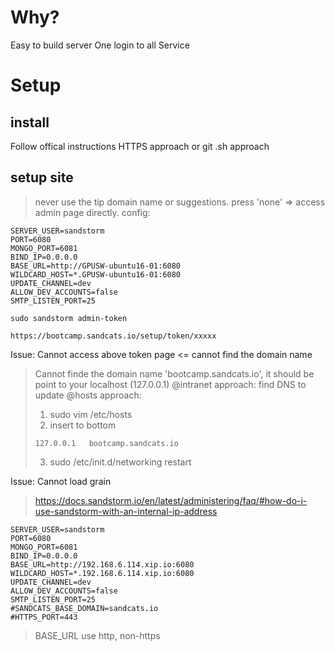 # Why?
Easy to build server
One login to all Service

# Setup
## install
Follow offical instructions HTTPS approach or git .sh approach

## setup site

> never use the tip domain name or suggestions. press 'none' => access admin page directly. config:
```
SERVER_USER=sandstorm
PORT=6080
MONGO_PORT=6081
BIND_IP=0.0.0.0
BASE_URL=http://GPUSW-ubuntu16-01:6080
WILDCARD_HOST=*.GPUSW-ubuntu16-01:6080
UPDATE_CHANNEL=dev
ALLOW_DEV_ACCOUNTS=false
SMTP_LISTEN_PORT=25
```

```shell
sudo sandstorm admin-token

https://bootcamp.sandcats.io/setup/token/xxxxx
```

Issue: Cannot access above token page <= cannot find the domain name
> Cannot finde the domain name 'bootcamp.sandcats.io', it should be point to your localhost (127.0.0.1)
> @intranet approach:  find DNS to update
> @hosts approach:     
> 1. sudo vim /etc/hosts
> 2. insert to bottom
> ```
> 127.0.0.1   bootcamp.sandcats.io
> ```
> 3. sudo /etc/init.d/networking restart

Issue: Cannot load grain
> https://docs.sandstorm.io/en/latest/administering/faq/#how-do-i-use-sandstorm-with-an-internal-ip-address
```
SERVER_USER=sandstorm
PORT=6080
MONGO_PORT=6081
BIND_IP=0.0.0.0
BASE_URL=http://192.168.6.114.xip.io:6080
WILDCARD_HOST=*.192.168.6.114.xip.io:6080
UPDATE_CHANNEL=dev
ALLOW_DEV_ACCOUNTS=false
SMTP_LISTEN_PORT=25
#SANDCATS_BASE_DOMAIN=sandcats.io
#HTTPS_PORT=443
```
> BASE_URL use http, non-https
